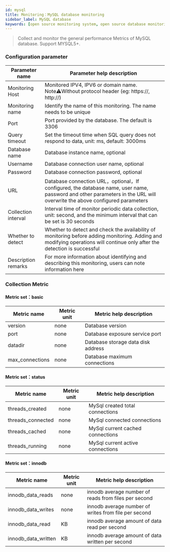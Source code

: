 ```yaml
---
id: mysql  
title: Monitoring：MySQL database monitoring       
sidebar_label: MySQL database   
keywords: [open source monitoring system, open source database monitoring system, monitoring mysql database metrics]
---
```


> Collect and monitor the general performance Metrics of MySQL database. Support MYSQL5+.

### Configuration parameter 

| Parameter name      | Parameter help description                                                                                                                                                |
|---------------------|---------------------------------------------------------------------------------------------------------------------------------------------------------------------------|
| Monitoring Host     | Monitored IPV4, IPV6 or domain name. Note⚠️Without protocol header (eg: https://, http://)                                                                                |
| Monitoring name     | Identify the name of this monitoring. The name needs to be unique                                                                                                         |
| Port                | Port provided by the database. The default is 3306                                                                                                                        |
| Query timeout       | Set the timeout time when SQL query does not respond to data, unit: ms, default: 3000ms                                                                                   |
| Database name       | Database instance name, optional                                                                                                                                          |
| Username            | Database connection user name, optional                                                                                                                                   |
| Password            | Database connection password, optional                                                                                                                                    |
| URL                 | Database connection URL，optional，If configured, the database name, user name, password and other parameters in the URL will overwrite the above configured parameters     |
| Collection interval | Interval time of monitor periodic data collection, unit: second, and the minimum interval that can be set is 30 seconds                                                   |
| Whether to detect   | Whether to detect and check the availability of monitoring before adding monitoring. Adding and modifying operations will continue only after the detection is successful |
| Description remarks | For more information about identifying and describing this monitoring, users can note information here                                                                    |

### Collection Metric

#### Metric set：basic

| Metric name      | Metric unit | Metric help description |
| ----------- | ----------- | ----------- |
| version         | none | Database version |
| port            | none | Database exposure service port |
| datadir         | none | Database storage data disk address |
| max_connections | none | Database maximum connections |

#### Metric set：status

| Metric name      | Metric unit | Metric help description |
| ----------- | ----------- | ----------- |
| threads_created         | none | MySql created total connections |
| threads_connected            | none | MySql connected connections |
| threads_cached         | none | MySql current cached connections |
| threads_running | none | MySql current active connections |


#### Metric set：innodb

| Metric name      | Metric unit | Metric help description |
| ----------- | ----------- | ----------- |
| innodb_data_reads     | none | innodb average number of reads from files per second |
| innodb_data_writes    | none | innodb average number of writes from file per second |
| innodb_data_read         | KB | innodb average amount of data read per second |
| innodb_data_written | KB | innodb average amount of data written per second |  



